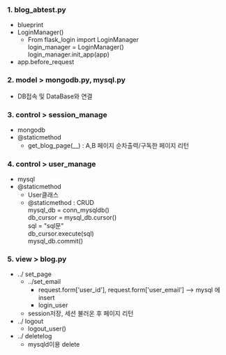 ### 1. blog_abtest.py
 - blueprint
 - LoginManager() <br>
      - From flask_login import LoginManager <br>
      login_manager = LoginManager() <br>
      login_manager.init_app(app) <br>
 - app.before_request 

### 2. model > mongodb.py, mysql.py
 - DB접속 및 DataBase와 연결

### 3. control > session_manage
 - mongodb
 - @staticmethod
    - get_blog_page(__) : A,B 페이지 순차출력/구독한 페이지 리턴

### 4. control > user_manage
 - mysql
 - @staticmethod
    - User클래스
    - @staticmethod : CRUD <br>
        mysql_db = conn_mysqldb() <br>
        db_cursor = mysql_db.cursor() <br>
        sql = "sql문" <br>
        db_cursor.execute(sql) <br>
        mysql_db.commit() <br>

### 5. view > blog.py
  - ../ set_page
     - ../set_email
       - request.form['user_id'], request.form['user_email']  --> mysql 에 insert
       - login_user
     - session저장, 세션 불러온 후 페이지 리턴
  - ../ logout
     - logout_user()
  - ../ deletelog
     -  mysqld이용 delete  
